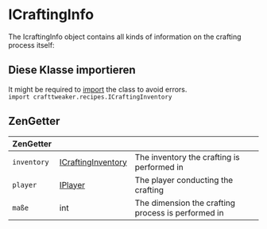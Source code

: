 # ICraftingInfo

The IcraftingInfo object contains all kinds of information on the crafting process itself:

## Diese Klasse importieren

It might be required to [import](/AdvancedFunctions/Import/) the class to avoid errors.  
`import crafttweaker.recipes.ICraftingInventory`

## ZenGetter

| ZenGetter   |                                                                     |                                                    |
| ----------- | ------------------------------------------------------------------- | -------------------------------------------------- |
| `inventory` | [ICraftingInventory](/Vanilla/Recipes/Crafting/ICraftingInventory/) | The inventory the crafting is performed in         |
| `player`    | [IPlayer](/Vanilla/Players/IPlayer/)                                | The player conducting the crafting                 |
| `maße`      | int                                                                 | The dimension the crafting process is performed in |